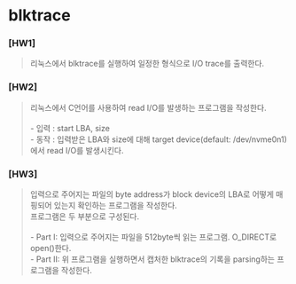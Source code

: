 # blktrace

### [HW1]
> 리눅스에서 blktrace를 실행하여 일정한 형식으로 I/O trace를 출력한다.

### [HW2]
> 리눅스에서 C언어를 사용하여 read I/O를 발생하는 프로그램을 작성한다.<br/>
<br/> - 입력 : start LBA, size
<br/> - 동작 : 입력받은 LBA와 size에 대해 target device(default: /dev/nvme0n1)에서 read I/O를 발생시킨다.

### [HW3]
> 입력으로 주어지는 파일의 byte address가 block device의 LBA로 어떻게 매핑되어 있는지 확인하는 프로그램을 작성한다.
<br/> 프로그램은 두 부분으로 구성된다.<br/>
<br/> - Part I: 입력으로 주어지는 파일을 512byte씩 읽는 프로그램. O_DIRECT로 open()한다.
<br/> - Part II: 위 프로그램을 실행하면서 캡처한 blktrace의 기록을 parsing하는 프로그램을 작성한다.
